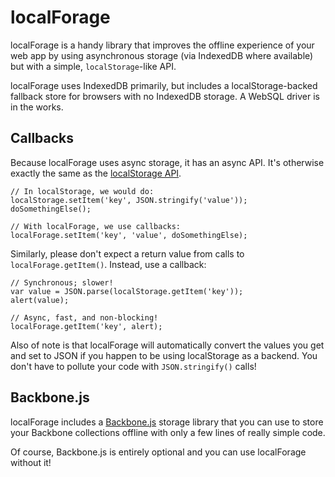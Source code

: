 # localForage #

localForage is a handy library that improves the offline experience of your web
app by using asynchronous storage (via IndexedDB where available) but with a
simple, `localStorage`-like API.

localForage uses IndexedDB primarily, but includes a localStorage-backed
fallback store for browsers with no IndexedDB storage. A WebSQL driver is in
the works.

## Callbacks ##

Because localForage uses async storage, it has an async API. It's otherwise
exactly the same as the
[localStorage API](https://hacks.mozilla.org/2009/06/localstorage/).

    // In localStorage, we would do:
    localStorage.setItem('key', JSON.stringify('value'));
    doSomethingElse();

    // With localForage, we use callbacks:
    localForage.setItem('key', 'value', doSomethingElse);

Similarly, please don't expect a return value from calls to
`localForage.getItem()`. Instead, use a callback:
    
    // Synchronous; slower!
    var value = JSON.parse(localStorage.getItem('key'));
    alert(value);

    // Async, fast, and non-blocking!
    localForage.getItem('key', alert);

Also of note is that localForage will automatically convert the values you
get and set to JSON if you happen to be using localStorage as a backend. You
don't have to pollute your code with `JSON.stringify()` calls!

## Backbone.js

localForage includes a [Backbone.js](http://backbonejs.org/) storage library
that you can use to store your Backbone collections offline with only a few
lines of really simple code.

Of course, Backbone.js is entirely optional and you can use localForage
without it!
